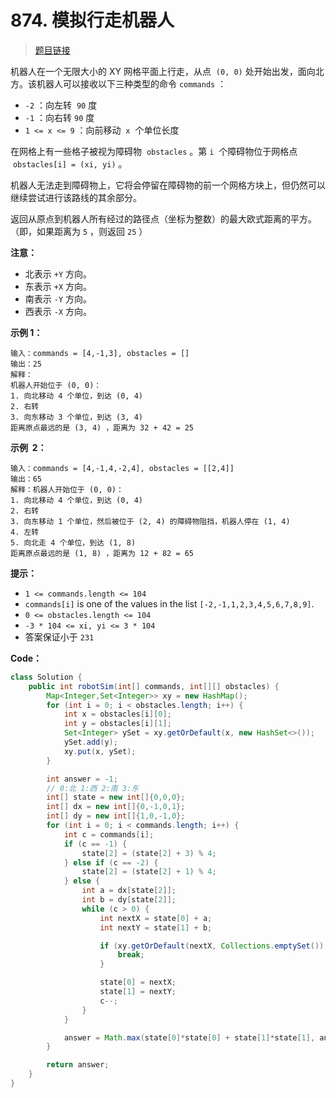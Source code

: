 <!-- markdownlint-disable -->
<!-- customize-tags:数组,模拟 -->

# 874. 模拟行走机器人

> [题目链接](https://leetcode.cn/problems/walking-robot-simulation/)

机器人在一个无限大小的 XY 网格平面上行走，从点  `(0, 0)` 处开始出发，面向北方。该机器人可以接收以下三种类型的命令 `commands` ：

- `-2` ：向左转  `90` 度
- `-1` ：向右转 `90` 度
- `1 <= x <= 9` ：向前移动  `x`  个单位长度

在网格上有一些格子被视为障碍物  `obstacles` 。第 `i`  个障碍物位于网格点  `obstacles[i] = (xi, yi)` 。

机器人无法走到障碍物上，它将会停留在障碍物的前一个网格方块上，但仍然可以继续尝试进行该路线的其余部分。

返回从原点到机器人所有经过的路径点（坐标为整数）的最大欧式距离的平方。（即，如果距离为 `5` ，则返回 `25` ）

**注意：**

- 北表示 `+Y` 方向。
- 东表示 `+X` 方向。
- 南表示 `-Y` 方向。
- 西表示 `-X` 方向。

**示例 1：**

```
输入：commands = [4,-1,3], obstacles = []
输出：25
解释：
机器人开始位于 (0, 0)：
1. 向北移动 4 个单位，到达 (0, 4)
2. 右转
3. 向东移动 3 个单位，到达 (3, 4)
距离原点最远的是 (3, 4) ，距离为 32 + 42 = 25
```

**示例  2：**

```
输入：commands = [4,-1,4,-2,4], obstacles = [[2,4]]
输出：65
解释：机器人开始位于 (0, 0)：
1. 向北移动 4 个单位，到达 (0, 4)
2. 右转
3. 向东移动 1 个单位，然后被位于 (2, 4) 的障碍物阻挡，机器人停在 (1, 4)
4. 左转
5. 向北走 4 个单位，到达 (1, 8)
距离原点最远的是 (1, 8) ，距离为 12 + 82 = 65
```

**提示：**

- `1 <= commands.length <= 104`
- `commands[i]` is one of the values in the list `[-2,-1,1,2,3,4,5,6,7,8,9]`.
- `0 <= obstacles.length <= 104`
- `-3 * 104 <= xi, yi <= 3 * 104`
- 答案保证小于 `231`

<!-- markdownlint-restore -->
<!--------------------------------->
<!-- generate by new_leetcode.go -->

**Code：**

```java
class Solution {
    public int robotSim(int[] commands, int[][] obstacles) {
        Map<Integer,Set<Integer>> xy = new HashMap();
        for (int i = 0; i < obstacles.length; i++) {
            int x = obstacles[i][0];
            int y = obstacles[i][1];
            Set<Integer> ySet = xy.getOrDefault(x, new HashSet<>());
            ySet.add(y);
            xy.put(x, ySet);
        }

        int answer = -1;
        // 0:北 1:西 2:南 3:东
        int[] state = new int[]{0,0,0};
        int[] dx = new int[]{0,-1,0,1};
        int[] dy = new int[]{1,0,-1,0};
        for (int i = 0; i < commands.length; i++) {
            int c = commands[i];
            if (c == -1) {
                state[2] = (state[2] + 3) % 4;
            } else if (c == -2) {
                state[2] = (state[2] + 1) % 4;
            } else {
                int a = dx[state[2]];
                int b = dy[state[2]];
                while (c > 0) {
                    int nextX = state[0] + a;
                    int nextY = state[1] + b;

                    if (xy.getOrDefault(nextX, Collections.emptySet()).contains(nextY)) {
                        break;
                    }

                    state[0] = nextX;
                    state[1] = nextY;
                    c--;
                }
            }

            answer = Math.max(state[0]*state[0] + state[1]*state[1], answer);
        }

        return answer;
    }
}
```

